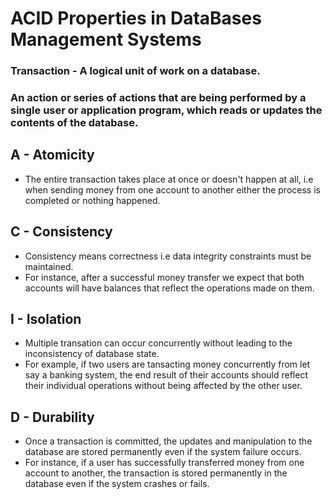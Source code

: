 # ACID Properties in DataBases Management Systems
### Transaction - A logical unit of work on a database.
### An action or series of actions that are being performed by a single user or application program, which reads or updates the contents of the database.

## A - Atomicity
-  The entire transaction takes place at once or doesn't happen at all, i.e when sending money from one account to another either the process is completed or nothing happened.

## C - Consistency
- Consistency means correctness i.e data integrity constraints must be maintained.
- For instance, after a successful money transfer we expect that both accounts will have balances that reflect the operations made on them. 

## I - Isolation 
- Multiple transation can occur concurrently without leading to the inconsistency of database state.
- For example, if two users are tansacting money concurrently from let say a banking system, the end  result of their accounts should reflect their individual operations without being affected by the other user.

## D - Durability 
- Once a transaction is committed, the updates and manipulation to the database are stored permanently even if the system failure occurs.
- For instance, if a user has successfully transferred money from one account to another, the transaction is stored permanently in the database even if the system crashes or fails.